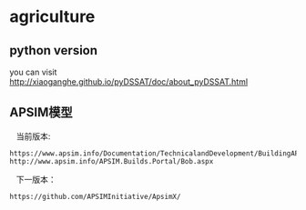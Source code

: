 # agriculture
## python version
  
  you can visit http://xiaoganghe.github.io/pyDSSAT/doc/about_pyDSSAT.html
  
## APSIM模型
    当前版本:
    
    https://www.apsim.info/Documentation/TechnicalandDevelopment/BuildingAPSIMfromsource.aspx
    http://www.apsim.info/APSIM.Builds.Portal/Bob.aspx
    
    下一版本：
    
    https://github.com/APSIMInitiative/ApsimX/

